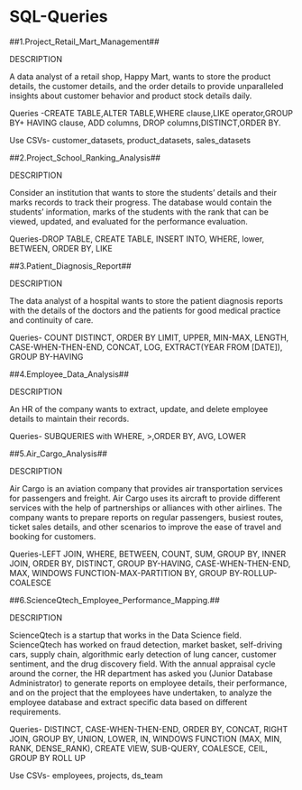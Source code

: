 # SQL-Queries

##1.Project_Retail_Mart_Management##

DESCRIPTION

A data analyst of a retail shop, Happy Mart, wants to store the product details, the customer details, and the order details to provide unparalleled insights about 
customer behavior and product stock details daily.

Queries -CREATE TABLE,ALTER TABLE,WHERE clause,LIKE operator,GROUP BY+ HAVING clause, ADD columns, DROP columns,DISTINCT,ORDER BY.

Use CSVs- customer_datasets, product_datasets, sales_datasets

##2.Project_School_Ranking_Analysis##

DESCRIPTION

Consider an institution that wants to store the students’ details and their marks records to track their progress. The database would contain the students’ information, marks of the students with the rank that can be viewed, updated, and evaluated for the performance evaluation.

Queries-DROP TABLE, CREATE TABLE, INSERT INTO, WHERE, lower, BETWEEN, ORDER BY, LIKE

##3.Patient_Diagnosis_Report##

DESCRIPTION

The data analyst of a hospital wants to store the patient diagnosis reports with the details of the doctors and the patients for good medical practice and continuity of care.

 Queries- COUNT DISTINCT, ORDER BY LIMIT, UPPER, MIN-MAX, LENGTH, CASE-WHEN-THEN-END, CONCAT, LOG, EXTRACT(YEAR FROM [DATE]), GROUP BY-HAVING
 
 ##4.Employee_Data_Analysis##
 
 DESCRIPTION

An HR of the company wants to extract, update, and delete employee details to maintain their records.
 
Queries- SUBQUERIES with WHERE, >,ORDER BY, AVG, LOWER

##5.Air_Cargo_Analysis##

DESCRIPTION

Air Cargo is an aviation company that provides air transportation services for passengers and freight. Air Cargo uses its aircraft to provide different services with the help of partnerships or alliances with other airlines. The company wants to prepare reports on regular passengers, busiest routes, ticket sales details, and other scenarios to improve the ease of travel and booking for customers.

Queries-LEFT JOIN, WHERE, BETWEEN, COUNT, SUM, GROUP BY, INNER JOIN, ORDER BY, DISTINCT, GROUP BY-HAVING, CASE-WHEN-THEN-END, MAX, WINDOWS FUNCTION-MAX-PARTITION BY, GROUP BY-ROLLUP-COALESCE 

##6.ScienceQtech_Employee_Performance_Mapping.##

DESCRIPTION

ScienceQtech is a startup that works in the Data Science field. ScienceQtech has worked on fraud detection, market basket, self-driving cars, supply chain, algorithmic early detection of lung cancer, customer sentiment, and the drug discovery field. With the annual appraisal cycle around the corner, the HR department has asked you (Junior Database Administrator) to generate reports on employee details, their performance, and on the project that the employees have undertaken, to analyze the employee database and extract specific data based on different requirements.

Queries- DISTINCT, CASE-WHEN-THEN-END, ORDER BY, CONCAT, RIGHT JOIN, GROUP BY, UNION, LOWER, IN, WINDOWS FUNCTION (MAX, MIN, RANK, DENSE_RANK), CREATE VIEW, SUB-QUERY, COALESCE, CEIL, GROUP BY ROLL UP

Use CSVs- employees, projects, ds_team
